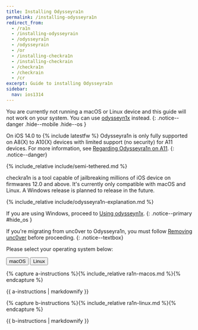 ```yaml
---
title: Installing Odysseyra1n
permalink: /installing-odysseyra1n
redirect_from:
  - /ra1n
  - /installing-odysseyrain
  - /odysseyra1n
  - /odysseyrain
  - /or
  - /installing-checkra1n
  - /installing-checkrain
  - /checkra1n
  - /checkrain
  - /cr
excerpt: Guide to installing Odysseyra1n
sidebar:
  nav: ios1314
---
```


You are currently not running a macOS or Linux device and this guide will not work on your system. You can use [odysseyn1x](/using-odysseyn1x) instead.
{: .notice--danger .hide--mobile .hide--os }

<script src="/assets/js/hide.js"></script>

On iOS 14.0 to {% include latestfw %} Odysseyra1n is only fully supported on A8(X) to A10(X) devices with limited support (no security) for A11 devices. For more information, see [Regarding Odysseyra1n on A11](information-regarding-a11).
{: .notice--danger}

{% include_relative include/semi-tethered.md %}

checkra1n is a tool capable of jailbreaking millions of iOS device on firmwares 12.0 and above. It's currently only compatible with macOS and Linux. A Windows release is planned to release in the future.

{% include_relative include/odysseyra1n-explanation.md %}

If you are using Windows, proceed to [Using odysseyn1x](/using-odysseyn1x).
{: .notice--primary #hide_os }

If you're migrating from unc0ver to Odysseyra1n, you must follow [Removing unc0ver](removing-unc0ver) before proceeding.
{: .notice--textbox}

Please select your operating system below:

<button class="btn btn--large btn--info" id="abtn" onclick="showa()">macOS</button>
<button class="btn btn--large btn--info" id="bbtn" onclick="showb()">Linux</button>

{% capture a-instructions %}{% include_relative ra1n-macos.md %}{% endcapture %}
<div id="ainstr">{{ a-instructions | markdownify }}</div>

{% capture b-instructions %}{% include_relative ra1n-linux.md %}{% endcapture %}
<div id="binstr">{{ b-instructions | markdownify }}</div>

<script>
  var a = document.getElementById("ainstr");
  var abtn = document.getElementById("abtn");
  var aclr = "btn--inverse"

  var b = document.getElementById("binstr");
  var bbtn = document.getElementById("bbtn");
  var bclr = "btn--facebook"

  var clr = "btn--info"

  var toc0 = document.getElementById("toc0");
  var toc1 = document.getElementById("toc1");
  var toc2 = document.getElementById("toc2");
  var toc3 = document.getElementById("toc3");
  var toc4 = document.getElementById("toc4");
  var toc5 = document.getElementById("toc5");
  var toc6 = document.getElementById("toc6");
  var toc7 = document.getElementById("toc7");

  a.style.display = "block";
  b.style.display = "none";

  toc4.style.display = "none";
  toc5.style.display = "none";
  toc6.style.display = "none";
  toc7.style.display = "none";

  abtn.classList.remove("btn--info");
  abtn.classList.add(aclr);

  function showa() {
    a.style.display = "block";
    b.style.display = "none";

    abtn.classList.remove(clr);
    bbtn.classList.add(clr);

    abtn.classList.add(aclr);
    bbtn.classList.remove(bclr);

    toc0.style.display = "block";
    toc1.style.display = "block";
    toc2.style.display = "block";
    toc3.style.display = "block";
    toc4.style.display = "none";
    toc5.style.display = "none";
    toc6.style.display = "none";
    toc7.style.display = "none";
  }

  function showb() {
    a.style.display = "none";
    b.style.display = "block";

    abtn.classList.add(clr);
    bbtn.classList.remove(clr);

    abtn.classList.remove(aclr);
    bbtn.classList.add(bclr);

    toc0.style.display = "none";
    toc1.style.display = "none";
    toc2.style.display = "none";
    toc3.style.display = "none";
    toc4.style.display = "block";
    toc5.style.display = "block";
    toc6.style.display = "block";
    toc7.style.display = "block";
  }
</script>
